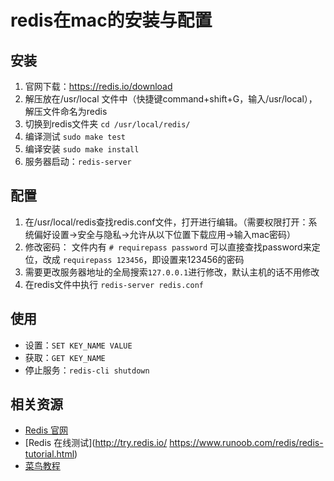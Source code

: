 # redis在mac的安装与配置

## 安装

1. 官网下载：https://redis.io/download
2. 解压放在/usr/local 文件中（快捷键command+shift+G，输入/usr/local），解压文件命名为redis
3. 切换到redis文件夹 `cd /usr/local/redis/`
4. 编译测试 `sudo make test`
5. 编译安装 `sudo make install`
6. 服务器启动：`redis-server`

## 配置

1. 在/usr/local/redis查找redis.conf文件，打开进行编辑。（需要权限打开：系统偏好设置->安全与隐私->允许从以下位置下载应用->输入mac密码）
2. 修改密码： 文件内有 `# requirepass password` 可以直接查找password来定位，改成 `requirepass 123456`，即设置来123456的密码
3. 需要更改服务器地址的全局搜索`127.0.0.1`进行修改，默认主机的话不用修改
4. 在redis文件中执行 `redis-server redis.conf`


##  使用

- 设置：`SET KEY_NAME VALUE`
- 获取：`GET KEY_NAME`
- 停止服务：`redis-cli shutdown`


##  相关资源

- [Redis 官网](https://redis.io/)
- [Redis 在线测试](http://try.redis.io/
https://www.runoob.com/redis/redis-tutorial.html)
- [菜鸟教程](https://www.runoob.com/redis/redis-tutorial.html)
